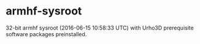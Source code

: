 armhf-sysroot
=============

32-bit armhf sysroot (2016-06-15 10:58:33 UTC) with Urho3D prerequisite software packages preinstalled.
